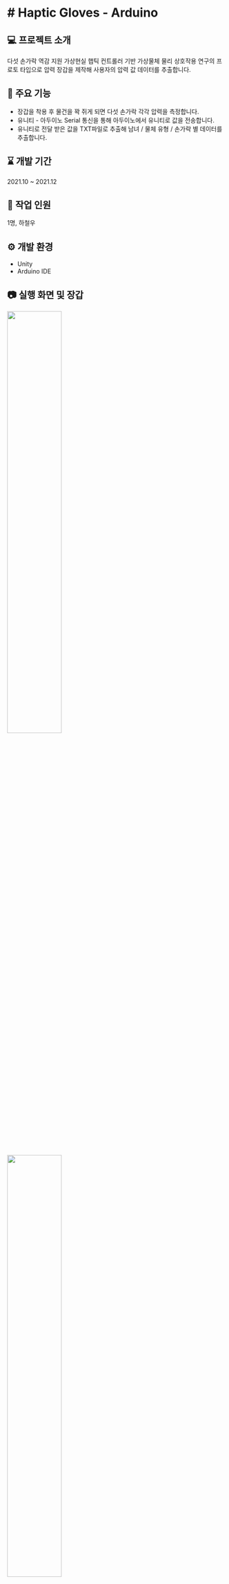 # # Haptic Gloves - Arduino

## 💻 프로젝트 소개
다섯 손가락 역감 지원 가상현실 햅틱 컨트롤러 기반 가상물체 물리 상호작용 연구의 프로토 타입으로
압력 장갑을 제작해 사용자의 압력 값 데이터를 추출합니다.
    

## 📌 주요 기능
* 장갑을 착용 후 물건을 꽉 쥐게 되면 다섯 손가락 각각 압력을 측정합니다.
* 유니티 - 아두이노 Serial 통신을 통해 아두이노에서 유니티로 값을 전송합니다.
* 유니티로 전달 받은 값을 TXT파일로 추출해 남녀 / 물체 유형 / 손가락 별 데이터를 추출합니다.




## :hourglass: 개발 기간
2021.10 ~ 2021.12
## 🏃 작업 인원
1명, 하철우

## ⚙️ 개발 환경
* Unity
* Arduino IDE


## :camera: 실행 화면 및 장갑

<img src = "https://user-images.githubusercontent.com/84338927/216107264-3b5a1b3b-4d12-49f5-bb05-028eea3dc351.PNG" width="50%" height="50%">
<img src = "https://user-images.githubusercontent.com/84338927/216107284-f252d6d4-9997-46bc-bfbc-654eea6501be.PNG" width="50%" height="50%">
<img src = "https://user-images.githubusercontent.com/84338927/216107301-237b40b6-8557-4df7-bf9a-bf02d29a3869.PNG" width="50%" height="50%">


## :camera: 데이터 추출
<img src = "https://user-images.githubusercontent.com/84338927/216107604-c79ec785-fee5-41a8-9a4b-d768036796cf.PNG" width="50%" height="50%">


## 🎥 플레이 영상
[YouTube ⏯️](https://youtube.com/shorts/92c2QG2ClXk?feature=share)
